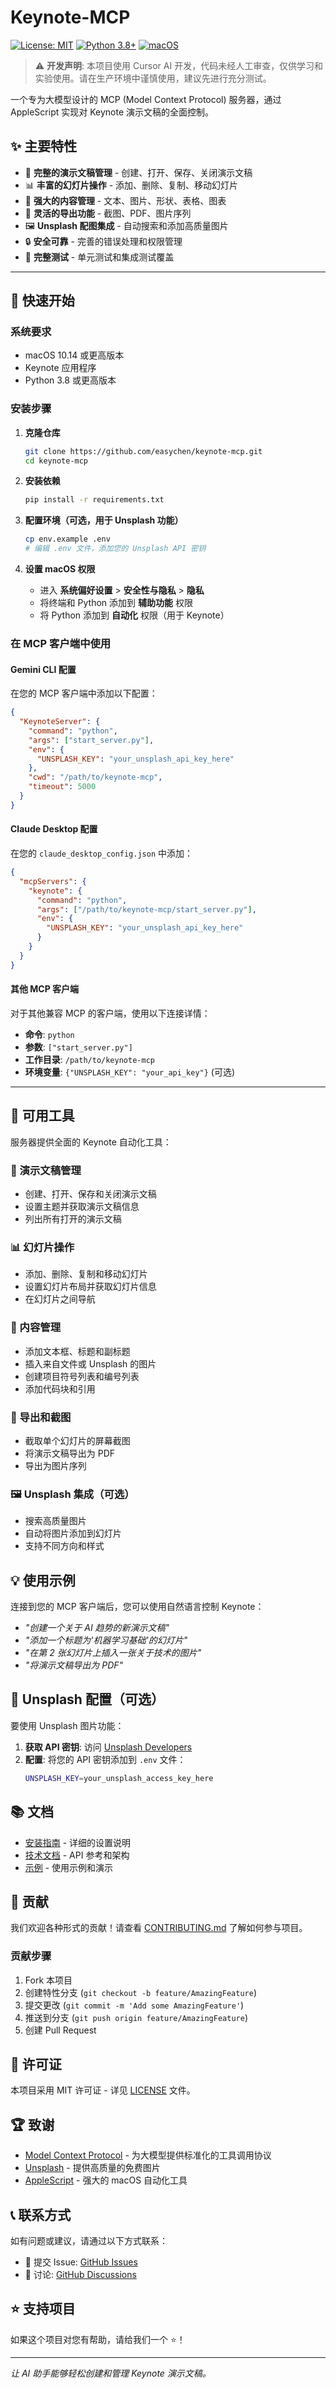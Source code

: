 # Keynote-MCP

[![License: MIT](https://img.shields.io/badge/License-MIT-yellow.svg)](https://opensource.org/licenses/MIT)
[![Python 3.8+](https://img.shields.io/badge/python-3.8+-blue.svg)](https://www.python.org/downloads/)
[![macOS](https://img.shields.io/badge/platform-macOS-lightgrey.svg)](https://www.apple.com/macos/)

> ⚠️ **开发声明**: 本项目使用 Cursor AI 开发，代码未经人工审查，仅供学习和实验使用。请在生产环境中谨慎使用，建议先进行充分测试。

一个专为大模型设计的 MCP (Model Context Protocol) 服务器，通过 AppleScript 实现对 Keynote 演示文稿的全面控制。

## ✨ 主要特性

- 🎨 **完整的演示文稿管理** - 创建、打开、保存、关闭演示文稿
- 📊 **丰富的幻灯片操作** - 添加、删除、复制、移动幻灯片
- 📝 **强大的内容管理** - 文本、图片、形状、表格、图表
- 📸 **灵活的导出功能** - 截图、PDF、图片序列
- 🖼️ **Unsplash 配图集成** - 自动搜索和添加高质量图片
- 🔒 **安全可靠** - 完善的错误处理和权限管理
- 🧪 **完整测试** - 单元测试和集成测试覆盖

---

## 🚀 快速开始

### 系统要求

- macOS 10.14 或更高版本
- Keynote 应用程序
- Python 3.8 或更高版本

### 安装步骤

1. **克隆仓库**
   ```bash
   git clone https://github.com/easychen/keynote-mcp.git
   cd keynote-mcp
   ```

2. **安装依赖**
   ```bash
   pip install -r requirements.txt
   ```

3. **配置环境（可选，用于 Unsplash 功能）**
   ```bash
   cp env.example .env
   # 编辑 .env 文件，添加您的 Unsplash API 密钥
   ```

4. **设置 macOS 权限**
   - 进入 **系统偏好设置** > **安全性与隐私** > **隐私**
   - 将终端和 Python 添加到 **辅助功能** 权限
   - 将 Python 添加到 **自动化** 权限（用于 Keynote）

### 在 MCP 客户端中使用

#### Gemini CLI 配置

在您的 MCP 客户端中添加以下配置：

```json
{
  "KeynoteServer": {
    "command": "python",
    "args": ["start_server.py"],
    "env": {
      "UNSPLASH_KEY": "your_unsplash_api_key_here"
    },
    "cwd": "/path/to/keynote-mcp",
    "timeout": 5000
  }
}
```

#### Claude Desktop 配置

在您的 `claude_desktop_config.json` 中添加：

```json
{
  "mcpServers": {
    "keynote": {
      "command": "python",
      "args": ["/path/to/keynote-mcp/start_server.py"],
      "env": {
        "UNSPLASH_KEY": "your_unsplash_api_key_here"
      }
    }
  }
}
```

#### 其他 MCP 客户端

对于其他兼容 MCP 的客户端，使用以下连接详情：
- **命令**: `python`
- **参数**: `["start_server.py"]`
- **工作目录**: `/path/to/keynote-mcp`
- **环境变量**: `{"UNSPLASH_KEY": "your_api_key"}` (可选)

---

## 📖 可用工具

服务器提供全面的 Keynote 自动化工具：

### 🎨 演示文稿管理
- 创建、打开、保存和关闭演示文稿
- 设置主题并获取演示文稿信息
- 列出所有打开的演示文稿

### 📊 幻灯片操作
- 添加、删除、复制和移动幻灯片
- 设置幻灯片布局并获取幻灯片信息
- 在幻灯片之间导航

### 📝 内容管理
- 添加文本框、标题和副标题
- 插入来自文件或 Unsplash 的图片
- 创建项目符号列表和编号列表
- 添加代码块和引用

### 📸 导出和截图
- 截取单个幻灯片的屏幕截图
- 将演示文稿导出为 PDF
- 导出为图片序列

### 🖼️ Unsplash 集成（可选）
- 搜索高质量图片
- 自动将图片添加到幻灯片
- 支持不同方向和样式

## 💡 使用示例

连接到您的 MCP 客户端后，您可以使用自然语言控制 Keynote：

- *"创建一个关于 AI 趋势的新演示文稿"*
- *"添加一个标题为'机器学习基础'的幻灯片"*
- *"在第 2 张幻灯片上插入一张关于技术的图片"*
- *"将演示文稿导出为 PDF"*

## 🔧 Unsplash 配置（可选）

要使用 Unsplash 图片功能：

1. **获取 API 密钥**: 访问 [Unsplash Developers](https://unsplash.com/developers)
2. **配置**: 将您的 API 密钥添加到 `.env` 文件：
   ```bash
   UNSPLASH_KEY=your_unsplash_access_key_here
   ```

## 📚 文档

- [安装指南](docs/installation.md) - 详细的设置说明
- [技术文档](TECH.md) - API 参考和架构
- [示例](examples/) - 使用示例和演示

## 🤝 贡献

我们欢迎各种形式的贡献！请查看 [CONTRIBUTING.md](CONTRIBUTING.md) 了解如何参与项目。

### 贡献步骤

1. Fork 本项目
2. 创建特性分支 (`git checkout -b feature/AmazingFeature`)
3. 提交更改 (`git commit -m 'Add some AmazingFeature'`)
4. 推送到分支 (`git push origin feature/AmazingFeature`)
5. 创建 Pull Request

## 📄 许可证

本项目采用 MIT 许可证 - 详见 [LICENSE](LICENSE) 文件。

## 🏆 致谢

- [Model Context Protocol](https://modelcontextprotocol.io/) - 为大模型提供标准化的工具调用协议
- [Unsplash](https://unsplash.com/) - 提供高质量的免费图片
- [AppleScript](https://developer.apple.com/documentation/applescript) - 强大的 macOS 自动化工具

## 📞 联系方式

如有问题或建议，请通过以下方式联系：

- 🐛 提交 Issue: [GitHub Issues](https://github.com/easychen/keynote-mcp/issues)
- 💬 讨论: [GitHub Discussions](https://github.com/easychen/keynote-mcp/discussions)

## ⭐ 支持项目

如果这个项目对您有帮助，请给我们一个 ⭐️！

---

*让 AI 助手能够轻松创建和管理 Keynote 演示文稿。* 